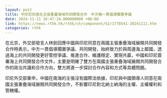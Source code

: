 ```yaml
---
layout: post
title: 中印尼同意在主張重疊海域共同開發合作　中方稱一貫倡導擱置爭議
date: 2024-11-11 16:47:24.000000000 +08:00
link: https://news.rthk.hk/rthk/ch/component/k2/1778541-20241111.htm
categories: rthk
---
```


在北京，外交部發言人林劍回應中國與印尼同意在兩國主張重疊海域展開共同開發合作時表示，中方一貫倡導擱置爭議、共同開發，始終致力於與周邊海上鄰國，透過海上的共同開發更好管控爭議、推進合作、維護穩定、實現共贏，中國和印尼簽署海上共同開發合作文件，主要是明確了雙方在兩國主張重疊海域展開共同開發合作的政治共識和合作方向，雙方將進一步探討合作內容和方式等具體問題。

印尼外交部重申，中國在南海的主張沒有國際法依據，印尼與中國領導人同意在兩國主張重疊海域展開共同開發合作，不影響印尼對北納土納海的主權、主權權利和管轄權。

